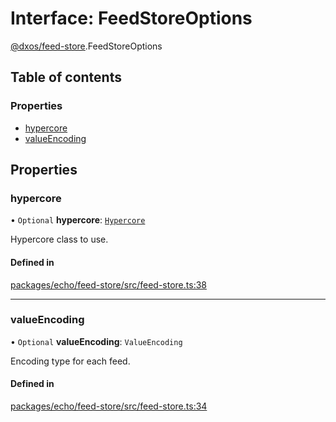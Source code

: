 # Interface: FeedStoreOptions

[@dxos/feed-store](../modules/dxos_feed_store.md).FeedStoreOptions

## Table of contents

### Properties

- [hypercore](dxos_feed_store.FeedStoreOptions.md#hypercore)
- [valueEncoding](dxos_feed_store.FeedStoreOptions.md#valueencoding)

## Properties

### hypercore

• `Optional` **hypercore**: [`Hypercore`](../modules/dxos_feed_store.md#hypercore)

Hypercore class to use.

#### Defined in

[packages/echo/feed-store/src/feed-store.ts:38](https://github.com/dxos/dxos/blob/e3b936721/packages/echo/feed-store/src/feed-store.ts#L38)

___

### valueEncoding

• `Optional` **valueEncoding**: `ValueEncoding`

Encoding type for each feed.

#### Defined in

[packages/echo/feed-store/src/feed-store.ts:34](https://github.com/dxos/dxos/blob/e3b936721/packages/echo/feed-store/src/feed-store.ts#L34)
